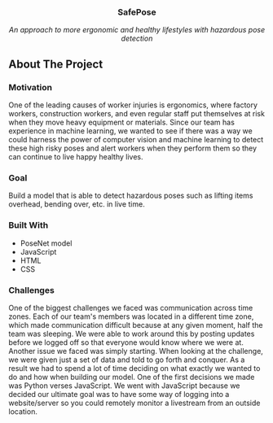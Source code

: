 <p align="center">
  <h3 align="center">SafePose</h3>

  <p align="center">
  <em>An approach to more ergonomic and healthy lifestyles with hazardous pose detection</em>
  </p>
</p>

<!-- ABOUT THE PROJECT -->
## About The Project

### Motivation
One of the leading causes of worker injuries is ergonomics, where factory workers, construction workers, and even regular staff put themselves at risk when they move heavy equipment or materials. Since our team has experience in machine learning, we wanted to see if there was a way we could harness the power of computer vision and machine learning to detect these high risky poses and alert workers when they perform them so they can continue to live happy healthy lives.

### Goal
Build a model that is able to detect hazardous poses such as lifting items overhead, bending over, etc. in live time.

### Built With
* PoseNet model
* JavaScript
* HTML
* CSS

### Challenges

One of the biggest challenges we faced was communication across time zones. Each of our team's members was located in a different time zone, which made communication difficult because at any given moment, half the team was sleeping. We were able to work around this by posting updates before we logged off so that everyone would know where we were at. Another issue we faced was simply starting. When looking at the challenge, we were given just a set of data and told to go forth and conquer. As a result we had to spend a lot of time deciding on what exactly we wanted to do and how when building our model. One of the first decisions we made was Python verses JavaScript. We went with JavaScript because we decided our ultimate goal was to have some way of logging into a website/server so you could remotely monitor a livestream from an outside location.
